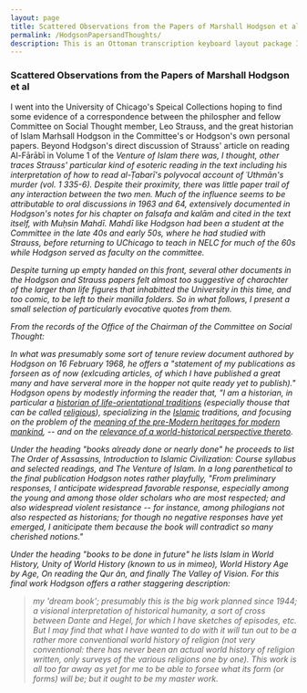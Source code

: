 ```yaml
---
layout: page
title: Scattered Observations from the Papers of Marshall Hodgson et al 
permalink: /HodgsonPapersandThoughts/
description: This is an Ottoman transcription keyboard layout package I designed in Ukelele specifically for transcribing Ottoman Turkish.
---
```

<head>
    <meta name="robots" content="noindex">
</head>
<body>
<h3>Scattered Observations from the Papers of Marshall Hodgson et al</h3>

I went into the University of Chicago's Speical Collections hoping to find some evidence of a correspondence between the philospher and fellow Committee on Social Thought member, Leo Strauss, and the great historian of Islam Marhsall Hodgson in the Committee's or Hodgson's own personal papers. Beyond Hodgson's direct discussion of Strauss' article on reading Al-Fārābī in Volume 1 of the <i>Venture of Islam<i> there was, I thought, other traces Strauss' particular kind of esoteric reading in the text including his interpretation of how to read al-Ṭabarī's polyvocal account of ʿUthmān's murder (vol. 1 335-6). Despite their proximity, there was little paper trail of any interaction between the two men. Much of the influence seems to be attributable to oral discussions in 1963 and 64, extensively documented in Hodgson's notes for his chapter on falsafa and kalām and cited in the text itself, with Muḥsin Mahdī. Mahdī like Hodgson had been a student at the Committee in the late 40s and early 50s, where he had studied with Strauss, before returning to UChicago to teach in NELC for much of the 60s while Hodgson served as faculty on the committee. 

Despite turning up empty handed on this front, several other documents in the Hodgson and Strauss papers felt almost too suggestive of charachter of the larger than life figures that inhabitted the University in this time, and too comic, to be left to their manilla folders. So in what follows, I present a small selection of particularly evocative quotes from them.

From the records of the Office of the Chairman of the Committee on Social Thought:

In what was presumably some sort of tenure review document authored by Hodgson on 16 February 1968, he offers a "statement of my publications as forseen as of now (exlcuding articles, of which I have published a great many and have serveral more in the hopper not quite ready yet to publish)." Hodgson opens by modestly informing the reader that, "I am a historian, in particular a <u>historian of life-orientational traditions</u> (especially thouse that can be called <u>religious</u>), specializing in the <u>Islamic</u> traditions, and focusing on the problem of the <u>meaning of the pre-Modern heritages for modern mankind</u>, -- and on the <u>relevance of a world-historical perspective thereto</u>.

Under the heading "books already done or nearly done" he proceeds to list <i>The Order of Assassins</i>, <i>Introduction to Islamic Civilization: Course syllabus and selected readings</i>, and <i>The Venture of Islam</i>. In a long parenthetical to the final publication Hodgson notes rather playfully, "From preliminary responses, I anticipate widespread favorable response, especially among the young and among those older scholars who are most respected; and also widespread violent resistance -- for instance, among philogians not also respected as historians; for though no negative responses have yet emerged, I aniticipate them because the book will contradict so many cherished notions."

Under the heading "books to be done in future" he lists <i>Islam in World History</i>, <i>Unity of World History</i> (known to us in mimeo), <i> World History Age by Age</i>, <i>On reading the Qur ân</i>, and finally <i>The Valley of Vision</i>. For this final work Hodgson offers a rather staggering description: 
<blockquote> my 'dream book'; presumably this is the big work planned since 1944; a visional interpretation of historical humanity, a sort of cross between Dante and Hegel, for which I have sketches of episodes, etc. But I may find that what I have wanted to do with it will tun out to be a rather more conventional world history of religion (not very conventional: there has never been an actual world history of religion written, only surveys of the various religions one by one). This work is all too far away as yet for me to be able to forsee what its form (or forms) will be; but it ought to be my master work.</blockquote>
</body>